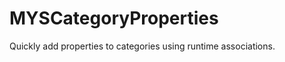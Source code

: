 MYSCategoryProperties
=====================

Quickly add properties to categories using runtime associations.
